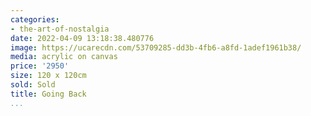 ```yaml
---
categories:
- the-art-of-nostalgia
date: 2022-04-09 13:18:38.480776
image: https://ucarecdn.com/53709285-dd3b-4fb6-a8fd-1adef1961b38/
media: acrylic on canvas
price: '2950'
size: 120 x 120cm
sold: Sold
title: Going Back
...
```

